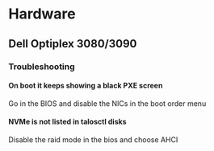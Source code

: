 # Hardware

## Dell Optiplex 3080/3090

### Troubleshooting

#### On boot it keeps showing a black PXE screen

Go in the BIOS and disable the NICs in the boot order menu

#### NVMe is not listed in talosctl disks

Disable the raid mode in the bios and choose AHCI
